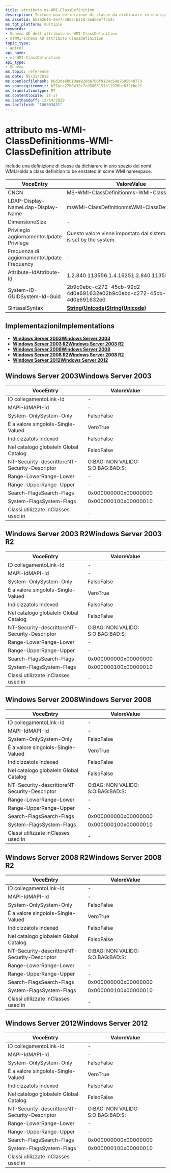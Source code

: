 ```yaml
---
title: attributo ms-WMI-ClassDefinition
description: Include una definizione di classe da dichiarare in uno spazio dei nomi WMI.
ms.assetid: b57026f6-2e77-4853-b118-3edb6effc54c
ms.tgt_platform: multiple
keywords:
- Schema AD dell'attributo ms-WMI-ClassDefinition
- msWMI-schema AD attributo ClassDefinition
topic_type:
- apiref
api_name:
- ms-WMI-ClassDefinition
api_type:
- Schema
ms.topic: reference
ms.date: 05/31/2018
ms.openlocfilehash: b6d3da6b610aa92dda706f9184c54a7605b48773
ms.sourcegitcommit: b77ace27b0432e7cd3863191b11926be032fbe2f
ms.translationtype: MT
ms.contentlocale: it-IT
ms.lasthandoff: 12/14/2020
ms.locfileid: "106303431"
---
```

# <a name="ms-wmi-classdefinition-attribute"></a><span data-ttu-id="a83e5-105">attributo ms-WMI-ClassDefinition</span><span class="sxs-lookup"><span data-stu-id="a83e5-105">ms-WMI-ClassDefinition attribute</span></span>

<span data-ttu-id="a83e5-106">Include una definizione di classe da dichiarare in uno spazio dei nomi WMI.</span><span class="sxs-lookup"><span data-stu-id="a83e5-106">Holds a class definition to be enstated in some WMI namespace.</span></span>



| <span data-ttu-id="a83e5-107">Voce</span><span class="sxs-lookup"><span data-stu-id="a83e5-107">Entry</span></span> | <span data-ttu-id="a83e5-108">Valore</span><span class="sxs-lookup"><span data-stu-id="a83e5-108">Value</span></span> |
|-------------------|---------------------------------------------|
| <span data-ttu-id="a83e5-109">CN</span><span class="sxs-lookup"><span data-stu-id="a83e5-109">CN</span></span>                | <span data-ttu-id="a83e5-110">MS-WMI-ClassDefinition</span><span class="sxs-lookup"><span data-stu-id="a83e5-110">ms-WMI-ClassDefinition</span></span>                      |
| <span data-ttu-id="a83e5-111">LDAP-Display-Name</span><span class="sxs-lookup"><span data-stu-id="a83e5-111">Ldap-Display-Name</span></span> | <span data-ttu-id="a83e5-112">msWMI-ClassDefinition</span><span class="sxs-lookup"><span data-stu-id="a83e5-112">msWMI-ClassDefinition</span></span>                       |
| <span data-ttu-id="a83e5-113">Dimensione</span><span class="sxs-lookup"><span data-stu-id="a83e5-113">Size</span></span>              | \-                                          |
| <span data-ttu-id="a83e5-114">Privilegio aggiornamento</span><span class="sxs-lookup"><span data-stu-id="a83e5-114">Update Privilege</span></span>  | <span data-ttu-id="a83e5-115">Questo valore viene impostato dal sistema.</span><span class="sxs-lookup"><span data-stu-id="a83e5-115">This value is set by the system.</span></span>            |
| <span data-ttu-id="a83e5-116">Frequenza di aggiornamento</span><span class="sxs-lookup"><span data-stu-id="a83e5-116">Update Frequency</span></span>  | \-                                          |
| <span data-ttu-id="a83e5-117">Attribute-Id</span><span class="sxs-lookup"><span data-stu-id="a83e5-117">Attribute-Id</span></span>      | <span data-ttu-id="a83e5-118">1.2.840.113556.1.4.1625</span><span class="sxs-lookup"><span data-stu-id="a83e5-118">1.2.840.113556.1.4.1625</span></span>                     |
| <span data-ttu-id="a83e5-119">System-ID-GUID</span><span class="sxs-lookup"><span data-stu-id="a83e5-119">System-Id-Guid</span></span>    | <span data-ttu-id="a83e5-120">2b9c0ebc-c272-45cb-99d2-4d0e691632e0</span><span class="sxs-lookup"><span data-stu-id="a83e5-120">2b9c0ebc-c272-45cb-99d2-4d0e691632e0</span></span>        |
| <span data-ttu-id="a83e5-121">Sintassi</span><span class="sxs-lookup"><span data-stu-id="a83e5-121">Syntax</span></span>            | [<span data-ttu-id="a83e5-122">**String(Unicode)**</span><span class="sxs-lookup"><span data-stu-id="a83e5-122">**String(Unicode)**</span></span>](s-string-unicode.md) |



## <a name="implementations"></a><span data-ttu-id="a83e5-123">Implementazioni</span><span class="sxs-lookup"><span data-stu-id="a83e5-123">Implementations</span></span>

-   [<span data-ttu-id="a83e5-124">**Windows Server 2003**</span><span class="sxs-lookup"><span data-stu-id="a83e5-124">**Windows Server 2003**</span></span>](#windows-server-2003)
-   [<span data-ttu-id="a83e5-125">**Windows Server 2003 R2**</span><span class="sxs-lookup"><span data-stu-id="a83e5-125">**Windows Server 2003 R2**</span></span>](#windows-server-2003-r2)
-   [<span data-ttu-id="a83e5-126">**Windows Server 2008**</span><span class="sxs-lookup"><span data-stu-id="a83e5-126">**Windows Server 2008**</span></span>](#windows-server-2008)
-   [<span data-ttu-id="a83e5-127">**Windows Server 2008 R2**</span><span class="sxs-lookup"><span data-stu-id="a83e5-127">**Windows Server 2008 R2**</span></span>](#windows-server-2008-r2)
-   [<span data-ttu-id="a83e5-128">**Windows Server 2012**</span><span class="sxs-lookup"><span data-stu-id="a83e5-128">**Windows Server 2012**</span></span>](#windows-server-2012)

## <a name="windows-server-2003"></a><span data-ttu-id="a83e5-129">Windows Server 2003</span><span class="sxs-lookup"><span data-stu-id="a83e5-129">Windows Server 2003</span></span>



| <span data-ttu-id="a83e5-130">Voce</span><span class="sxs-lookup"><span data-stu-id="a83e5-130">Entry</span></span> | <span data-ttu-id="a83e5-131">Valore</span><span class="sxs-lookup"><span data-stu-id="a83e5-131">Value</span></span> |
|------------------------|--------------|
| <span data-ttu-id="a83e5-132">ID collegamento</span><span class="sxs-lookup"><span data-stu-id="a83e5-132">Link-Id</span></span>                | \-           |
| <span data-ttu-id="a83e5-133">MAPI-Id</span><span class="sxs-lookup"><span data-stu-id="a83e5-133">MAPI-Id</span></span>                | \-           |
| <span data-ttu-id="a83e5-134">System-Only</span><span class="sxs-lookup"><span data-stu-id="a83e5-134">System-Only</span></span>            | <span data-ttu-id="a83e5-135">Falso</span><span class="sxs-lookup"><span data-stu-id="a83e5-135">False</span></span>        |
| <span data-ttu-id="a83e5-136">È a valore singolo</span><span class="sxs-lookup"><span data-stu-id="a83e5-136">Is-Single-Valued</span></span>       | <span data-ttu-id="a83e5-137">Vero</span><span class="sxs-lookup"><span data-stu-id="a83e5-137">True</span></span>         |
| <span data-ttu-id="a83e5-138">Indicizzato</span><span class="sxs-lookup"><span data-stu-id="a83e5-138">Is Indexed</span></span>             | <span data-ttu-id="a83e5-139">Falso</span><span class="sxs-lookup"><span data-stu-id="a83e5-139">False</span></span>        |
| <span data-ttu-id="a83e5-140">Nel catalogo globale</span><span class="sxs-lookup"><span data-stu-id="a83e5-140">In Global Catalog</span></span>      | <span data-ttu-id="a83e5-141">Falso</span><span class="sxs-lookup"><span data-stu-id="a83e5-141">False</span></span>        |
| <span data-ttu-id="a83e5-142">NT-Security-descrittore</span><span class="sxs-lookup"><span data-stu-id="a83e5-142">NT-Security-Descriptor</span></span> | <span data-ttu-id="a83e5-143">O:BAG: NON VALIDO: S:</span><span class="sxs-lookup"><span data-stu-id="a83e5-143">O:BAG:BAD:S:</span></span> |
| <span data-ttu-id="a83e5-144">Range-Lower</span><span class="sxs-lookup"><span data-stu-id="a83e5-144">Range-Lower</span></span>            | \-           |
| <span data-ttu-id="a83e5-145">Range-Upper</span><span class="sxs-lookup"><span data-stu-id="a83e5-145">Range-Upper</span></span>            | \-           |
| <span data-ttu-id="a83e5-146">Search-Flags</span><span class="sxs-lookup"><span data-stu-id="a83e5-146">Search-Flags</span></span>           | <span data-ttu-id="a83e5-147">0x00000000</span><span class="sxs-lookup"><span data-stu-id="a83e5-147">0x00000000</span></span>   |
| <span data-ttu-id="a83e5-148">System-Flags</span><span class="sxs-lookup"><span data-stu-id="a83e5-148">System-Flags</span></span>           | <span data-ttu-id="a83e5-149">0x00000010</span><span class="sxs-lookup"><span data-stu-id="a83e5-149">0x00000010</span></span>   |
| <span data-ttu-id="a83e5-150">Classi utilizzate in</span><span class="sxs-lookup"><span data-stu-id="a83e5-150">Classes used in</span></span>        | \-           |



## <a name="windows-server-2003-r2"></a><span data-ttu-id="a83e5-151">Windows Server 2003 R2</span><span class="sxs-lookup"><span data-stu-id="a83e5-151">Windows Server 2003 R2</span></span>



| <span data-ttu-id="a83e5-152">Voce</span><span class="sxs-lookup"><span data-stu-id="a83e5-152">Entry</span></span> | <span data-ttu-id="a83e5-153">Valore</span><span class="sxs-lookup"><span data-stu-id="a83e5-153">Value</span></span> |
|------------------------|--------------|
| <span data-ttu-id="a83e5-154">ID collegamento</span><span class="sxs-lookup"><span data-stu-id="a83e5-154">Link-Id</span></span>                | \-           |
| <span data-ttu-id="a83e5-155">MAPI-Id</span><span class="sxs-lookup"><span data-stu-id="a83e5-155">MAPI-Id</span></span>                | \-           |
| <span data-ttu-id="a83e5-156">System-Only</span><span class="sxs-lookup"><span data-stu-id="a83e5-156">System-Only</span></span>            | <span data-ttu-id="a83e5-157">Falso</span><span class="sxs-lookup"><span data-stu-id="a83e5-157">False</span></span>        |
| <span data-ttu-id="a83e5-158">È a valore singolo</span><span class="sxs-lookup"><span data-stu-id="a83e5-158">Is-Single-Valued</span></span>       | <span data-ttu-id="a83e5-159">Vero</span><span class="sxs-lookup"><span data-stu-id="a83e5-159">True</span></span>         |
| <span data-ttu-id="a83e5-160">Indicizzato</span><span class="sxs-lookup"><span data-stu-id="a83e5-160">Is Indexed</span></span>             | <span data-ttu-id="a83e5-161">Falso</span><span class="sxs-lookup"><span data-stu-id="a83e5-161">False</span></span>        |
| <span data-ttu-id="a83e5-162">Nel catalogo globale</span><span class="sxs-lookup"><span data-stu-id="a83e5-162">In Global Catalog</span></span>      | <span data-ttu-id="a83e5-163">Falso</span><span class="sxs-lookup"><span data-stu-id="a83e5-163">False</span></span>        |
| <span data-ttu-id="a83e5-164">NT-Security-descrittore</span><span class="sxs-lookup"><span data-stu-id="a83e5-164">NT-Security-Descriptor</span></span> | <span data-ttu-id="a83e5-165">O:BAG: NON VALIDO: S:</span><span class="sxs-lookup"><span data-stu-id="a83e5-165">O:BAG:BAD:S:</span></span> |
| <span data-ttu-id="a83e5-166">Range-Lower</span><span class="sxs-lookup"><span data-stu-id="a83e5-166">Range-Lower</span></span>            | \-           |
| <span data-ttu-id="a83e5-167">Range-Upper</span><span class="sxs-lookup"><span data-stu-id="a83e5-167">Range-Upper</span></span>            | \-           |
| <span data-ttu-id="a83e5-168">Search-Flags</span><span class="sxs-lookup"><span data-stu-id="a83e5-168">Search-Flags</span></span>           | <span data-ttu-id="a83e5-169">0x00000000</span><span class="sxs-lookup"><span data-stu-id="a83e5-169">0x00000000</span></span>   |
| <span data-ttu-id="a83e5-170">System-Flags</span><span class="sxs-lookup"><span data-stu-id="a83e5-170">System-Flags</span></span>           | <span data-ttu-id="a83e5-171">0x00000010</span><span class="sxs-lookup"><span data-stu-id="a83e5-171">0x00000010</span></span>   |
| <span data-ttu-id="a83e5-172">Classi utilizzate in</span><span class="sxs-lookup"><span data-stu-id="a83e5-172">Classes used in</span></span>        | \-           |



## <a name="windows-server-2008"></a><span data-ttu-id="a83e5-173">Windows Server 2008</span><span class="sxs-lookup"><span data-stu-id="a83e5-173">Windows Server 2008</span></span>



| <span data-ttu-id="a83e5-174">Voce</span><span class="sxs-lookup"><span data-stu-id="a83e5-174">Entry</span></span> | <span data-ttu-id="a83e5-175">Valore</span><span class="sxs-lookup"><span data-stu-id="a83e5-175">Value</span></span> |
|------------------------|--------------|
| <span data-ttu-id="a83e5-176">ID collegamento</span><span class="sxs-lookup"><span data-stu-id="a83e5-176">Link-Id</span></span>                | \-           |
| <span data-ttu-id="a83e5-177">MAPI-Id</span><span class="sxs-lookup"><span data-stu-id="a83e5-177">MAPI-Id</span></span>                | \-           |
| <span data-ttu-id="a83e5-178">System-Only</span><span class="sxs-lookup"><span data-stu-id="a83e5-178">System-Only</span></span>            | <span data-ttu-id="a83e5-179">Falso</span><span class="sxs-lookup"><span data-stu-id="a83e5-179">False</span></span>        |
| <span data-ttu-id="a83e5-180">È a valore singolo</span><span class="sxs-lookup"><span data-stu-id="a83e5-180">Is-Single-Valued</span></span>       | <span data-ttu-id="a83e5-181">Vero</span><span class="sxs-lookup"><span data-stu-id="a83e5-181">True</span></span>         |
| <span data-ttu-id="a83e5-182">Indicizzato</span><span class="sxs-lookup"><span data-stu-id="a83e5-182">Is Indexed</span></span>             | <span data-ttu-id="a83e5-183">Falso</span><span class="sxs-lookup"><span data-stu-id="a83e5-183">False</span></span>        |
| <span data-ttu-id="a83e5-184">Nel catalogo globale</span><span class="sxs-lookup"><span data-stu-id="a83e5-184">In Global Catalog</span></span>      | <span data-ttu-id="a83e5-185">Falso</span><span class="sxs-lookup"><span data-stu-id="a83e5-185">False</span></span>        |
| <span data-ttu-id="a83e5-186">NT-Security-descrittore</span><span class="sxs-lookup"><span data-stu-id="a83e5-186">NT-Security-Descriptor</span></span> | <span data-ttu-id="a83e5-187">O:BAG: NON VALIDO: S:</span><span class="sxs-lookup"><span data-stu-id="a83e5-187">O:BAG:BAD:S:</span></span> |
| <span data-ttu-id="a83e5-188">Range-Lower</span><span class="sxs-lookup"><span data-stu-id="a83e5-188">Range-Lower</span></span>            | \-           |
| <span data-ttu-id="a83e5-189">Range-Upper</span><span class="sxs-lookup"><span data-stu-id="a83e5-189">Range-Upper</span></span>            | \-           |
| <span data-ttu-id="a83e5-190">Search-Flags</span><span class="sxs-lookup"><span data-stu-id="a83e5-190">Search-Flags</span></span>           | <span data-ttu-id="a83e5-191">0x00000000</span><span class="sxs-lookup"><span data-stu-id="a83e5-191">0x00000000</span></span>   |
| <span data-ttu-id="a83e5-192">System-Flags</span><span class="sxs-lookup"><span data-stu-id="a83e5-192">System-Flags</span></span>           | <span data-ttu-id="a83e5-193">0x00000010</span><span class="sxs-lookup"><span data-stu-id="a83e5-193">0x00000010</span></span>   |
| <span data-ttu-id="a83e5-194">Classi utilizzate in</span><span class="sxs-lookup"><span data-stu-id="a83e5-194">Classes used in</span></span>        | \-           |



## <a name="windows-server-2008-r2"></a><span data-ttu-id="a83e5-195">Windows Server 2008 R2</span><span class="sxs-lookup"><span data-stu-id="a83e5-195">Windows Server 2008 R2</span></span>



| <span data-ttu-id="a83e5-196">Voce</span><span class="sxs-lookup"><span data-stu-id="a83e5-196">Entry</span></span> | <span data-ttu-id="a83e5-197">Valore</span><span class="sxs-lookup"><span data-stu-id="a83e5-197">Value</span></span> |
|------------------------|--------------|
| <span data-ttu-id="a83e5-198">ID collegamento</span><span class="sxs-lookup"><span data-stu-id="a83e5-198">Link-Id</span></span>                | \-           |
| <span data-ttu-id="a83e5-199">MAPI-Id</span><span class="sxs-lookup"><span data-stu-id="a83e5-199">MAPI-Id</span></span>                | \-           |
| <span data-ttu-id="a83e5-200">System-Only</span><span class="sxs-lookup"><span data-stu-id="a83e5-200">System-Only</span></span>            | <span data-ttu-id="a83e5-201">Falso</span><span class="sxs-lookup"><span data-stu-id="a83e5-201">False</span></span>        |
| <span data-ttu-id="a83e5-202">È a valore singolo</span><span class="sxs-lookup"><span data-stu-id="a83e5-202">Is-Single-Valued</span></span>       | <span data-ttu-id="a83e5-203">Vero</span><span class="sxs-lookup"><span data-stu-id="a83e5-203">True</span></span>         |
| <span data-ttu-id="a83e5-204">Indicizzato</span><span class="sxs-lookup"><span data-stu-id="a83e5-204">Is Indexed</span></span>             | <span data-ttu-id="a83e5-205">Falso</span><span class="sxs-lookup"><span data-stu-id="a83e5-205">False</span></span>        |
| <span data-ttu-id="a83e5-206">Nel catalogo globale</span><span class="sxs-lookup"><span data-stu-id="a83e5-206">In Global Catalog</span></span>      | <span data-ttu-id="a83e5-207">Falso</span><span class="sxs-lookup"><span data-stu-id="a83e5-207">False</span></span>        |
| <span data-ttu-id="a83e5-208">NT-Security-descrittore</span><span class="sxs-lookup"><span data-stu-id="a83e5-208">NT-Security-Descriptor</span></span> | <span data-ttu-id="a83e5-209">O:BAG: NON VALIDO: S:</span><span class="sxs-lookup"><span data-stu-id="a83e5-209">O:BAG:BAD:S:</span></span> |
| <span data-ttu-id="a83e5-210">Range-Lower</span><span class="sxs-lookup"><span data-stu-id="a83e5-210">Range-Lower</span></span>            | \-           |
| <span data-ttu-id="a83e5-211">Range-Upper</span><span class="sxs-lookup"><span data-stu-id="a83e5-211">Range-Upper</span></span>            | \-           |
| <span data-ttu-id="a83e5-212">Search-Flags</span><span class="sxs-lookup"><span data-stu-id="a83e5-212">Search-Flags</span></span>           | <span data-ttu-id="a83e5-213">0x00000000</span><span class="sxs-lookup"><span data-stu-id="a83e5-213">0x00000000</span></span>   |
| <span data-ttu-id="a83e5-214">System-Flags</span><span class="sxs-lookup"><span data-stu-id="a83e5-214">System-Flags</span></span>           | <span data-ttu-id="a83e5-215">0x00000010</span><span class="sxs-lookup"><span data-stu-id="a83e5-215">0x00000010</span></span>   |
| <span data-ttu-id="a83e5-216">Classi utilizzate in</span><span class="sxs-lookup"><span data-stu-id="a83e5-216">Classes used in</span></span>        | \-           |



## <a name="windows-server-2012"></a><span data-ttu-id="a83e5-217">Windows Server 2012</span><span class="sxs-lookup"><span data-stu-id="a83e5-217">Windows Server 2012</span></span>



| <span data-ttu-id="a83e5-218">Voce</span><span class="sxs-lookup"><span data-stu-id="a83e5-218">Entry</span></span> | <span data-ttu-id="a83e5-219">Valore</span><span class="sxs-lookup"><span data-stu-id="a83e5-219">Value</span></span> |
|------------------------|--------------|
| <span data-ttu-id="a83e5-220">ID collegamento</span><span class="sxs-lookup"><span data-stu-id="a83e5-220">Link-Id</span></span>                | \-           |
| <span data-ttu-id="a83e5-221">MAPI-Id</span><span class="sxs-lookup"><span data-stu-id="a83e5-221">MAPI-Id</span></span>                | \-           |
| <span data-ttu-id="a83e5-222">System-Only</span><span class="sxs-lookup"><span data-stu-id="a83e5-222">System-Only</span></span>            | <span data-ttu-id="a83e5-223">Falso</span><span class="sxs-lookup"><span data-stu-id="a83e5-223">False</span></span>        |
| <span data-ttu-id="a83e5-224">È a valore singolo</span><span class="sxs-lookup"><span data-stu-id="a83e5-224">Is-Single-Valued</span></span>       | <span data-ttu-id="a83e5-225">Vero</span><span class="sxs-lookup"><span data-stu-id="a83e5-225">True</span></span>         |
| <span data-ttu-id="a83e5-226">Indicizzato</span><span class="sxs-lookup"><span data-stu-id="a83e5-226">Is Indexed</span></span>             | <span data-ttu-id="a83e5-227">Falso</span><span class="sxs-lookup"><span data-stu-id="a83e5-227">False</span></span>        |
| <span data-ttu-id="a83e5-228">Nel catalogo globale</span><span class="sxs-lookup"><span data-stu-id="a83e5-228">In Global Catalog</span></span>      | <span data-ttu-id="a83e5-229">Falso</span><span class="sxs-lookup"><span data-stu-id="a83e5-229">False</span></span>        |
| <span data-ttu-id="a83e5-230">NT-Security-descrittore</span><span class="sxs-lookup"><span data-stu-id="a83e5-230">NT-Security-Descriptor</span></span> | <span data-ttu-id="a83e5-231">O:BAG: NON VALIDO: S:</span><span class="sxs-lookup"><span data-stu-id="a83e5-231">O:BAG:BAD:S:</span></span> |
| <span data-ttu-id="a83e5-232">Range-Lower</span><span class="sxs-lookup"><span data-stu-id="a83e5-232">Range-Lower</span></span>            | \-           |
| <span data-ttu-id="a83e5-233">Range-Upper</span><span class="sxs-lookup"><span data-stu-id="a83e5-233">Range-Upper</span></span>            | \-           |
| <span data-ttu-id="a83e5-234">Search-Flags</span><span class="sxs-lookup"><span data-stu-id="a83e5-234">Search-Flags</span></span>           | <span data-ttu-id="a83e5-235">0x00000000</span><span class="sxs-lookup"><span data-stu-id="a83e5-235">0x00000000</span></span>   |
| <span data-ttu-id="a83e5-236">System-Flags</span><span class="sxs-lookup"><span data-stu-id="a83e5-236">System-Flags</span></span>           | <span data-ttu-id="a83e5-237">0x00000010</span><span class="sxs-lookup"><span data-stu-id="a83e5-237">0x00000010</span></span>   |
| <span data-ttu-id="a83e5-238">Classi utilizzate in</span><span class="sxs-lookup"><span data-stu-id="a83e5-238">Classes used in</span></span>        | \-           |



 

 




